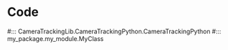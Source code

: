 # Code 
#::: CameraTrackingLib.CameraTrackingPython.CameraTrackingPython
#::: my_package.my_module.MyClass
